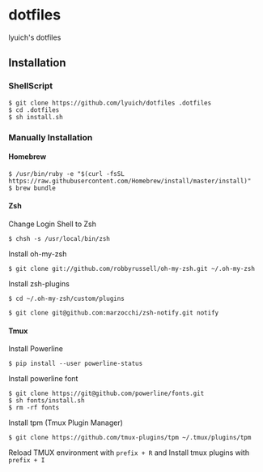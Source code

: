 # dotfiles

lyuich's dotfiles

## Installation

### ShellScript

```text
$ git clone https://github.com/lyuich/dotfiles .dotfiles
$ cd .dotfiles
$ sh install.sh
```

### Manually Installation

#### Homebrew

```text
$ /usr/bin/ruby -e "$(curl -fsSL https://raw.githubusercontent.com/Homebrew/install/master/install)"
$ brew bundle
```

#### Zsh

Change Login Shell to Zsh

`$ chsh -s /usr/local/bin/zsh`

Install oh-my-zsh

`$ git clone git://github.com/robbyrussell/oh-my-zsh.git ~/.oh-my-zsh`

Install zsh-plugins

```text
$ cd ~/.oh-my-zsh/custom/plugins

$ git clone git@github.com:marzocchi/zsh-notify.git notify
```

#### Tmux

Install Powerline

`$ pip install --user powerline-status`

Install powerline font

```text
$ git clone https://git@github.com/powerline/fonts.git
$ sh fonts/install.sh
$ rm -rf fonts
```

Install tpm (Tmux Plugin Manager)

`$ git clone https://github.com/tmux-plugins/tpm ~/.tmux/plugins/tpm`

Reload TMUX environment with `prefix + R` and Install tmux plugins with `prefix + I`
